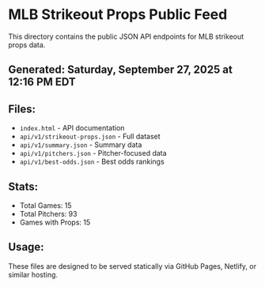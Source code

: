 # MLB Strikeout Props Public Feed

This directory contains the public JSON API endpoints for MLB strikeout props data.

## Generated: Saturday, September 27, 2025 at 12:16 PM EDT

## Files:
- `index.html` - API documentation
- `api/v1/strikeout-props.json` - Full dataset
- `api/v1/summary.json` - Summary data
- `api/v1/pitchers.json` - Pitcher-focused data  
- `api/v1/best-odds.json` - Best odds rankings

## Stats:
- Total Games: 15
- Total Pitchers: 93
- Games with Props: 15

## Usage:
These files are designed to be served statically via GitHub Pages, Netlify, or similar hosting.
